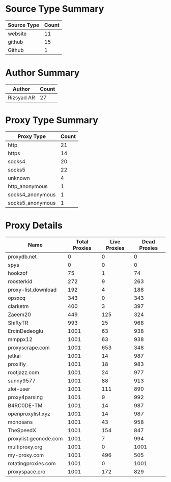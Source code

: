 # Source Type Summary

| Source Type | Count |
|-------------|-------|
| website | 11 |
| github | 15 |
| Github | 1 |


# Author Summary

| Author | Count |
|--------|-------|
| Rizsyad AR | 27 |


# Proxy Type Summary

| Proxy Type | Count |
|------------|-------|
| http | 21 |
| https | 14 |
| socks4 | 20 |
| socks5 | 22 |
| unknown | 4 |
| http_anonymous | 1 |
| socks4_anonymous | 1 |
| socks5_anonymous | 1 |


# Proxy Details

| Name | Total Proxies | Live Proxies | Dead Proxies |
|------|---------------|--------------|---------------|
| proxydb.net | 0 | 0 | 0 |
| spys | 0 | 0 | 0 |
| hookzof | 75 | 1 | 74 |
| roosterkid | 272 | 9 | 263 |
| proxy-list.download | 192 | 4 | 188 |
| opsxcq | 343 | 0 | 343 |
| clarketm | 400 | 3 | 397 |
| Zaeem20 | 449 | 125 | 324 |
| ShiftyTR | 993 | 25 | 968 |
| ErcinDedeoglu | 1001 | 63 | 938 |
| mmppx12 | 1001 | 63 | 938 |
| proxyscrape.com | 1001 | 653 | 348 |
| jetkai | 1001 | 14 | 987 |
| proxifly | 1001 | 18 | 983 |
| rootjazz.com | 1001 | 24 | 977 |
| sunny9577 | 1001 | 88 | 913 |
| zloi-user | 1001 | 111 | 890 |
| proxy4parsing | 1001 | 9 | 992 |
| B4RC0DE-TM | 1001 | 14 | 987 |
| openproxylist.xyz | 1001 | 14 | 987 |
| monosans | 1001 | 43 | 958 |
| TheSpeedX | 1001 | 154 | 847 |
| proxylist.geonode.com | 1001 | 7 | 994 |
| multiproxy.org | 1001 | 0 | 1001 |
| my-proxy.com | 1001 | 496 | 505 |
| rotatingproxies.com | 1001 | 0 | 1001 |
| proxyspace.pro | 1001 | 172 | 829 |
